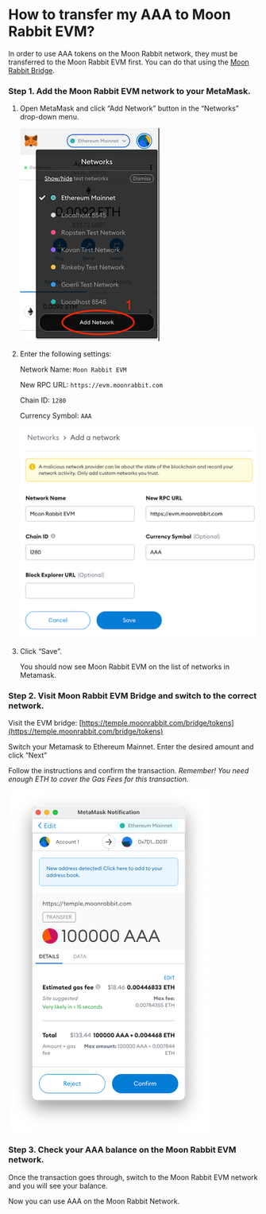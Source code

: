 
# How to transfer my AAA to Moon Rabbit EVM?

In order to use AAA tokens on the Moon Rabbit network, they must be transferred to the Moon Rabbit EVM first. You can do that using the [Moon Rabbit Bridge](https://temple.moonrabbit.com/bridge/tokens). 


### Step 1. Add the Moon Rabbit EVM network to your MetaMask.



1. Open MetaMask and click “Add Network” button in the “Networks” drop-down menu. 

	![alt_text](./images/how-to-transfer/image5.png)

2. Enter the following settings:

    Network Name: `Moon Rabbit EVM`

    New RPC URL: `https://evm.moonrabbit.com`

    Chain ID: `1280`

    Currency Symbol: `AAA`

    ![alt_text](./images/how-to-transfer/image6.png)

3. Click “Save”.

    You should now see Moon Rabbit EVM on the list of networks in Metamask.



### Step 2. Visit Moon Rabbit EVM Bridge and switch to the correct network.

Visit the EVM bridge: [https://temple.moonrabbit.com/bridge/tokens](https://temple.moonrabbit.com/bridge/tokens)

Switch your Metamask to Ethereum Mainnet. Enter the desired amount and click “Next”

Follow the instructions and confirm the transaction.
_Remember! You need enough ETH to cover the Gas Fees for this transaction._

![alt_text](./images/how-to-transfer/image7.png)



### Step 3. Check your AAA balance on the Moon Rabbit EVM network.

Once the transaction goes through, switch to the Moon Rabbit EVM network and you will see your balance.

Now you can use AAA on the Moon Rabbit Network.


